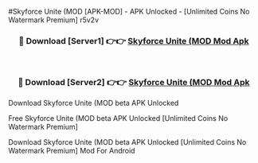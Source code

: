 #Skyforce Unite (MOD [APK-MOD] - APK Unlocked - [Unlimited Coins No Watermark Premium] r5v2v



<div align="center">

<h3>🔴 Download [Server1] 👉👉 <a href="https://momento.my/?title=Skyforce_Unite_(MOD">Skyforce Unite (MOD Mod Apk</a></h3><br>

<h3>🔴 Download [Server2] 👉👉 <a href="https://momento.my/?title=Skyforce_Unite_(MOD">Skyforce Unite (MOD Mod Apk</a></h3>
</div>



Download Skyforce Unite (MOD beta APK Unlocked

Free Skyforce Unite (MOD beta APK Unlocked [Unlimited Coins No Watermark Premium]

Download Skyforce Unite (MOD beta APK Unlocked [Unlimited Coins No Watermark Premium] Mod For Android
